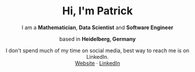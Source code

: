 <h1 align="center">Hi, I'm Patrick</h1>

<!--
<p align="center">
  <a href="https://github.com/fishroot">
    <img alt="confetti" src="./.github/assets/confetti.svg" width="100%" />
  </a>
</p>
-->

<div align="center">
  <span>I am a </span>
  <strong>Mathematician</strong>, <strong>Data Scientist</strong> and <strong>Software Engineer</strong>
</div>
<p align="center">
  <span>based in</span>
  <strong>Heidelberg, Germany</strong>
</p>

<div align="center">
  I don't spend much of my time on social media, best way to reach me is on LinkedIn.
  <br />
  <a href="https://www.frootlab.org">Website</a>
  <span> · </span>
  <a href="https://www.linkedin.com/in/patrick-michl/">LinkedIn</a>
</div>

<!--
### I occasionally write some small utility libraries

<table>
<tr>
<th align="center" colspan="2"><a href="https://github.com/pqt" height="1"><img width="882" height="1"></a></th>
</tr>
<tr>
<td>

<div><strong><a href="https://github.com/pqt/abbreviate">Abbreviate</a></strong></div>
<small>Abbreviate numbers in the Thousands (K), Millions (M), Billions (B) and Trillions (T)</small>

</td>
<td>

<div><strong><a href="https://github.com/pqt/weighted-random">Weighted Random</a></strong></div>
<small>Choose a random value from a fixed list of choices. Treat some values as more likely than others</small>
  
</td>
</tr>
</table>
-->

<!--
**pqt/pqt** is a ✨ _special_ ✨ repository because its `README.md` (this file) appears on your GitHub profile.

Here are some ideas to get you started:

- 🔭 I’m currently working on ...
- 🌱 I’m currently learning ...
- 👯 I’m looking to collaborate on ...
- 🤔 I’m looking for help with ...
- 💬 Ask me about ...
- 📫 How to reach me: ...
- 😄 Pronouns: ...
- ⚡ Fun fact: ...
-->
